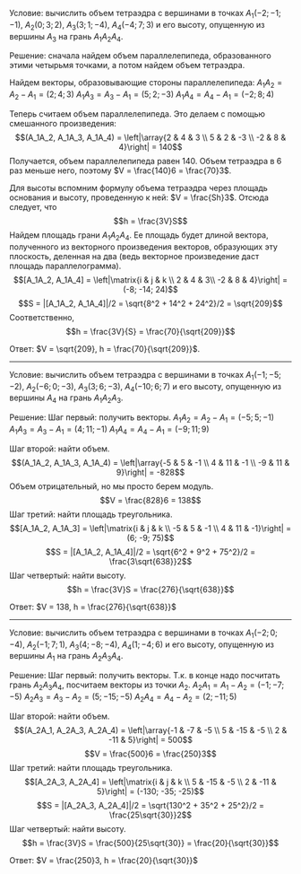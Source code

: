 Условие: вычислить объем тетраэдра с вершинами в точках $A_1(-2;-1;-1)$, $A_2(0;3;2)$, $A_3(3;1;-4)$, $A_4(-4;7;3)$ и его высоту, опущенную из вершины $A_3$ на грань $A_1 A_2 A_4$.

Решение: сначала найдем объем параллелепипеда, образованного этими четырьмя точками, а потом найдем объем тетраэдра.

Найдем векторы, образовывающие стороны параллелепипеда:
$A_1A_2 = A_2 - A_1 = (2;4;3)$
$A_1A_3 = A_3 - A_1 = (5;2;-3)$
$A_1A_4 = A_4 - A_1 = (-2;8;4)$

Теперь считаем объем параллелепипеда. Это делаем с помощью смешанного произведения:
$$(A_1A_2, A_1A_3, A_1A_4) = \left|\array{2 & 4 & 3 \\ 5 & 2 & -3 \\ -2 & 8 & 4}\right| = 140$$
Получается, объем параллелепипеда равен $140$. Объем тетраэдра в $6$ раз меньше него, поэтому $V = \frac{140}6 = \frac{70}3$.

Для высоты вспомним формулу объема тетраэдра через площадь основания и высоту, проведенную к ней: $V = \frac{Sh}3$. Отсюда следует, что
$$h = \frac{3V}S$$
Найдем площадь грани $A_1A_2A_4$. Ее площадь будет длиной вектора, полученного из векторного произведения векторов, образующих эту плоскость, деленная на два (ведь векторное произведение даст площадь параллелограмма).
$$[A_1A_2, A_1A_4] = \left|\matrix{i & j & k \\ 2 & 4 & 3\\ -2 & 8 & 4}\right| = (-8; -14; 24)$$
$$S = |[A_1A_2, A_1A_4]|/2 = \sqrt{8^2 + 14^2 + 24^2}/2 = \sqrt{209}$$
Соответственно,
$$h = \frac{3V}{S} = \frac{70}{\sqrt{209}}$$

Ответ: $V = \sqrt{209}, h = \frac{70}{\sqrt{209}}$.

---
Условие: вычислить объем тетраэдра с вершинами в точках $A_1(-1;-5;-2)$, $A_2(-6;0;-3)$, $A_3(3;6;-3)$, $A_4(-10;6;7)$ и его высоту, опущенную из вершины $A_4$ на грань $A_1 A_2 A_3$.

Решение:
Шаг первый: получить векторы.
$A_1A_2 = A_2 - A_1 = (-5;5;-1)$
$A_1A_3 = A_3 - A_1 = (4;11;-1)$
$A_1A_4 = A_4 - A_1 = (-9;11;9)$

Шаг второй: найти объем.
$$(A_1A_2, A_1A_3, A_1A_4) = \left|\array{-5 & 5 & -1 \\ 4 & 11 & -1 \\ -9 & 11 & 9}\right| = -828$$
Объем отрицательный, но мы просто берем модуль.
$$V = \frac{828}6 = 138$$
Шаг третий: найти площадь треугольника.
$$[A_1A_2, A_1A_3] = \left|\matrix{i & j & k \\ -5 & 5 & -1 \\ 4 & 11 & -1}\right| = (6; -9; 75)$$
$$S = |[A_1A_2, A_1A_4]|/2 = \sqrt{6^2 + 9^2 + 75^2}/2 = \frac{3\sqrt{638}}2$$
Шаг четвертый: найти высоту.
$$h = \frac{3V}S = \frac{276}{\sqrt{638}}$$

Ответ: $V = 138, h = \frac{276}{\sqrt{638}}$

---
Условие: вычислить объем тетраэдра с вершинами в точках $A_1(-2;0;-4)$, $A_2(-1;7;1)$, $A_3(4;-8;-4)$, $A_4(1;-4;6)$ и его высоту, опущенную из вершины $A_1$ на грань $A_2 A_3 A_4$.

Решение:
Шаг первый: получить векторы. Т.к. в конце надо посчитать грань $A_2A_3A_4$, посчитаем векторы из точки $A_2$.
$A_2A_1 = A_1 - A_2 = (-1;-7;-5)$
$A_2A_3 = A_3 - A_2 = (5;-15;-5)$
$A_2A_4 = A_4 - A_2 = (2;-11;5)$

Шаг второй: найти объем.
$$(A_2A_1, A_2A_3, A_2A_4) = \left|\array{-1 & -7 & -5 \\ 5 & -15 & -5 \\ 2 & -11 & 5}\right| = 500$$
$$V = \frac{500}6 = \frac{250}3$$
Шаг третий: найти площадь треугольника.
$$[A_2A_3, A_2A_4] = \left|\matrix{i & j & k \\ 5 & -15 & -5 \\ 2 & -11 & 5}\right| = (-130; -35; -25)$$
$$S = |[A_2A_3, A_2A_4]|/2 = \sqrt{130^2 + 35^2 + 25^2}/2 = \frac{25\sqrt{30}}2$$
Шаг четвертый: найти высоту.
$$h = \frac{3V}S = \frac{500}{25\sqrt{30}} = \frac{20}{\sqrt{30}}$$

Ответ: $V = \frac{250}3, h = \frac{20}{\sqrt{30}}$
